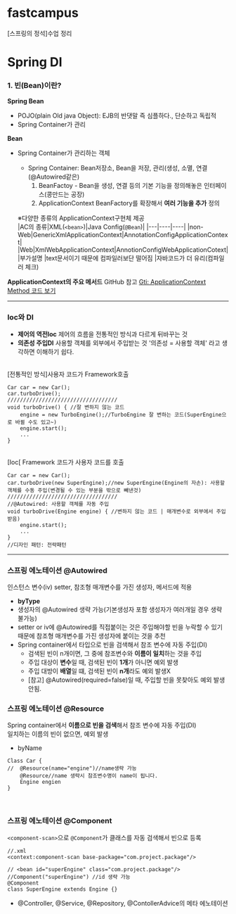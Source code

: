 # fastcampus
[스프링의 정석]수업 정리
# Spring DI
### 1. 빈(Bean)이란?
 **Spring Bean** 
- POJO(plain Old java Object): EJB의 반댓말 즉 심플하다., 단순하고 독립적
- Spring Container가 관리

**Bean**
- Spring Container가 관리하는 객체
	- Spring Container: Bean저장소, Bean을 저장, 관리(생성, 소멸, 연결(@Autowired같은)
		1. BeanFactoy - 
			Bean을 생성, 연결 등의 기본 기능을 정의해놓은 인터페이스(콩만드는 공장)
		2. ApplicationContext
		BeanFactory를 확장해서 **여러 기능을 추가** 정의
		
	※다양한 종류의 ApplicationContext구현체 제공		
	|AC의 종류|XML(```<bean>```)|Java Config(```@Bean```)|
	|---|----|----|
	|non-Web|GenericXmlApplicationContext|AnnotationConfigApplicationContext|
	|Web|XmlWebApplicationContext|AnnotionConfigWebApplicationCotext|
	|부가설명 |text문서이기 때문에 컴파일러보단 떨어짐 |자바코드가 더 유리(컴파일러 체크)



**ApplicationContext의 주요 메서드**
GitHub 참고
[Gti: ApplicationContext Method 코드 보기](https://github.com/KhaeMiin/fastcampus2/blob/master/ch3/src/main/java/com/fastcampus/ch3/ApplicationContextTest.java)		

---
### Ioc와 DI
- **제어의 역전Ioc** 
 제어의 흐름을 전통적인 방식과 다르게 뒤바꾸는 것
- **의존성 주입DI**
사용할 객체를 외부에서 주입받는 것
'의존성 = 사용할 객체' 라고 생각하면 이해하기 쉽다. 

<br>
[전통적인 방식]사용자 코드가 Framework호출

```
Car car = new Car();
car.turboDrive();
///////////////////////////////////
void turboDrive() { //잘 변하지 않는 코드
	engine = new TurboEngine();//TurboEngine 잘 변하는 코드(SuperEngine으로 바뀔 수도 있고~)
	engine.start();
	...
}
```
<br>
[Ioc[ Framework 코드가 사용자 코드를 호출

```
Car car = new Car();
car.turboDrive(new SuperEngine);//new SuperEngine(Engine의 자손): 사용할 객체를 수동 주입(변경될 수 있는 부분을 밖으로 빼낸것)
///////////////////////////////////
//@Autowired: 사용할 객체를 자동 주입
void turboDrive(Engine engine) { //변하지 않는 코드 | 매개변수로 외부에서 주입받음)
	engine.start();
	...
}
//디자인 패턴: 전략패턴
```
---
### 스프링 에노테이션 @Autowired
인스턴스 변수(iv) setter, 참조형 매개변수를 가진 생성자, 메서드에 적용
- **byType**
- 생성자의 @Autowired 생략 가능(기본생성자 포함 생성자가 여러개일 경우 생략 불가능)
- setter  or  iv에 @Autowired를 직접붙이는 것은 주입해야할 빈을 누락할 수 있기 때문에 참조형 매개변수를 가진 생성자에 붙이는 것을 추천
- Spring container에서 타입으로 빈을 검색해서 참조 변수에 자동 주입(DI)
	- 검색된 빈이 n개이면, 그 중에 참조변수와 **이름이 일치**하는 것을 주입
	- 주입 대상이 **변수**일 때, 검색된 빈이 **1개**가 아니면 예외 발생
	- 주입 대방이 **배열**일 떄, 검색된 빈이 **n개**라도 예외 발생X
	- [참고] @Autowired(required=false)일 때, 주입할 빈을 못찾아도 예외 발생 안됨.


### 스프링 에노테이션 @Resource
Spring container에서 **이름으로 빈을 검색**해서 참조 변수에 자동 주입(DI)<br>
일치하는 이름의 빈이 없으면, 예외 발생
- byName
```
Class Car {
// 	@Resource(name="engine")//name생략 가능
	@Resource//name 생략시 참조변수명이 name이 됩니다.
	Engine engien
}
```	

<br>

### 스프링 에노테이션 @Component
```<component-scan>```으로 ```@Component```가 클래스를 자동 검색해서 빈으로 등록
```
//.xml
<context:component-scan base-package="com.project.package"/>
```
```
// <bean id="superEngine" class="com.project.package"/>
//Component("superEngine") //id 생략 가능
@Component
class SuperEngine extends Engine {}
```
- @Controller, @Service, @Repository, @ContollerAdvice의 메타 에노테이션
